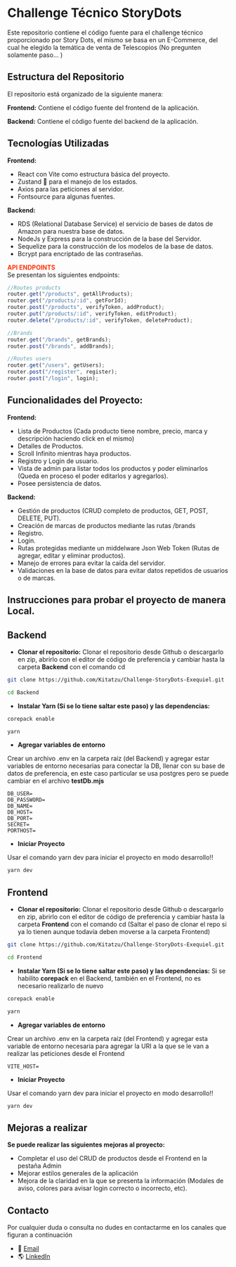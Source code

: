 # Challenge Técnico StoryDots

Este repositorio contiene el código fuente para el challenge técnico proporcionado por Story Dots, el mismo se basa en un E-Commerce, del cual he elegido la temática de venta de Telescopios (No pregunten solamente paso... )

## Estructura del Repositorio

El repositorio está organizado de la siguiente manera:

**Frontend:** Contiene el código fuente del frontend de la aplicación.

**Backend:** Contiene el código fuente del backend de la aplicación.

## Tecnologías Utilizadas

**Frontend:**

- React con Vite como estructura básica del proyecto.
- Zustand 🐻 para el manejo de los estados.
- Axios para las peticiones al servidor.
- Fontsource para algunas fuentes.

**Backend:**

- RDS (Relational Database Service) el servicio de bases de datos de Amazon para nuestra base de datos.
- NodeJs y Express para la construcción de la base del Servidor.
- Sequelize para la construcción de los modelos de la base de datos.
- Bcrypt para encriptado de las contraseñas.

<span style="color:#FF3308"> **API ENDPOINTS** </span>  
Se presentan los siguientes endpoints:

```javascript
//Routes products
router.get("/products", getAllProducts);
router.get("/products/:id", getForId);
router.post("/products", verifyToken, addProduct);
router.put("/products/:id", verifyToken, editProduct);
router.delete("/products/:id", verifyToken, deleteProduct);

//Brands
router.get("/brands", getBrands);
router.post("/brands", addBrands);

//Routes users
router.get("/users", getUsers);
router.post("/register", register);
router.post("/login", login);
```

## Funcionalidades del Proyecto:

**Frontend:**

- Lista de Productos (Cada producto tiene nombre, precio, marca y descripción haciendo click en el mismo)
- Detalles de Productos.
- Scroll Infinito mientras haya productos.
- Registro y Login de usuario.
- Vista de admin para listar todos los productos y poder eliminarlos (Queda en proceso el poder editarlos y agregarlos).
- Posee persistencia de datos.

**Backend:**

- Gestión de productos (CRUD completo de productos, GET, POST, DELETE, PUT).
- Creación de marcas de productos mediante las rutas /brands
- Registro.
- Login.
- Rutas protegidas mediante un middelware Json Web Token (Rutas de agregar, editar y eliminar productos).
- Manejo de errores para evitar la caída del servidor.
- Validaciones en la base de datos para evitar datos repetidos de usuarios o de marcas.

## Instrucciones para probar el proyecto de manera Local.

## Backend

- **Clonar el repositorio:**
  Clonar el repositorio desde Github o descargarlo en zip, abrirlo con el editor de código de preferencia y cambiar hasta la carpeta **Backend** con el comando cd

```bash
git clone https://github.com/Kitatzu/Challenge-StoryDots-Exequiel.git

cd Backend
```

- **Instalar Yarn (Si se lo tiene saltar este paso) y las dependencias:**

```bash
corepack enable
```

```bash
yarn
```

- **Agregar variables de entorno**

Crear un archivo .env en la carpeta raíz (del Backend) y agregar estar variables de entorno necesarias para conectar la DB, llenar con su base de datos de preferencia, en este caso particular se usa postgres pero se puede cambiar en el archivo **testDb.mjs**

```
DB_USER=
DB_PASSWORD=
DB_NAME=
DB_HOST=
DB_PORT=
SECRET=
PORTHOST=
```

- **Iniciar Proyecto**

Usar el comando yarn dev para iniciar el proyecto en modo desarrollo!!

```bash
yarn dev
```

## Frontend

- **Clonar el repositorio:**
  Clonar el repositorio desde Github o descargarlo en zip, abrirlo con el editor de código de preferencia y cambiar hasta la carpeta **Frontend** con el comando cd (Saltar el paso de clonar el repo si ya lo tienen aunque todavía deben moverse a la carpeta Frontend)

```bash
git clone https://github.com/Kitatzu/Challenge-StoryDots-Exequiel.git

cd Frontend
```

- **Instalar Yarn (Si se lo tiene saltar este paso) y las dependencias:**
  Si se habilito **corepack** en el Backend, también en el Frontend, no es necesario realizarlo de nuevo

```bash
corepack enable
```

```bash
yarn
```

- **Agregar variables de entorno**

Crear un archivo .env en la carpeta raíz (del Frontend) y agregar esta variable de entorno necesaria para agregar la URI a la que se le van a realizar las peticiones desde el Frontend

```
VITE_HOST=
```

- **Iniciar Proyecto**

Usar el comando yarn dev para iniciar el proyecto en modo desarrollo!!

```bash
yarn dev
```

## Mejoras a realizar

**Se puede realizar las siguientes mejoras al proyecto:**

- Completar el uso del CRUD de productos desde el Frontend en la pestaña Admin
- Mejorar estilos generales de la aplicación
- Mejora de la claridad en la que se presenta la información (Modales de aviso, colores para avisar login correcto o incorrecto, etc).

## Contacto

Por cualquier duda o consulta no dudes en contactarme en los canales que figuran a continuación

- 📧 [Email](exequielmrodriguez@gmail.com)
- 🌎 [LinkedIn](www.linkedin.com/in/exequielmr)
